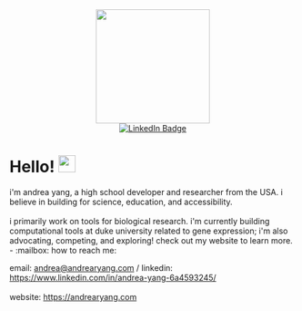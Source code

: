 <div id="header" align="center">
  <img src="https://i.pinimg.com/originals/4d/63/56/4d6356ad9c0e204f0585c3268c6f5c29.gif" width="200"/>
</div>
<div id="badges" align="center">
  <a href="https://www.linkedin.com/in/andrea-yang-6a4593245/">
    <img src="https://img.shields.io/badge/LinkedIn-blue?style=for-the-badge&logo=linkedin&logoColor=white" alt="LinkedIn Badge"/>
  </a>
</div>
<h1>
  Hello!
  <img src="https://media.giphy.com/media/hvRJCLFzcasrR4ia7z/giphy.gif" width="30px"/>
  <div align="center">
</div>
</h1>
i'm andrea yang, a high school developer and researcher from the USA. i believe in building for science, education, and accessibility.
<br></br>
i primarily work on tools for biological research. i'm currently building computational tools at duke university related to gene expression; i'm also advocating, competing, and exploring! check out my website to learn more.
- :mailbox: how to reach me:
  
  email: andrea@andrearyang.com / linkedin: https://www.linkedin.com/in/andrea-yang-6a4593245/ <br></br>
  website: https://andrearyang.com
